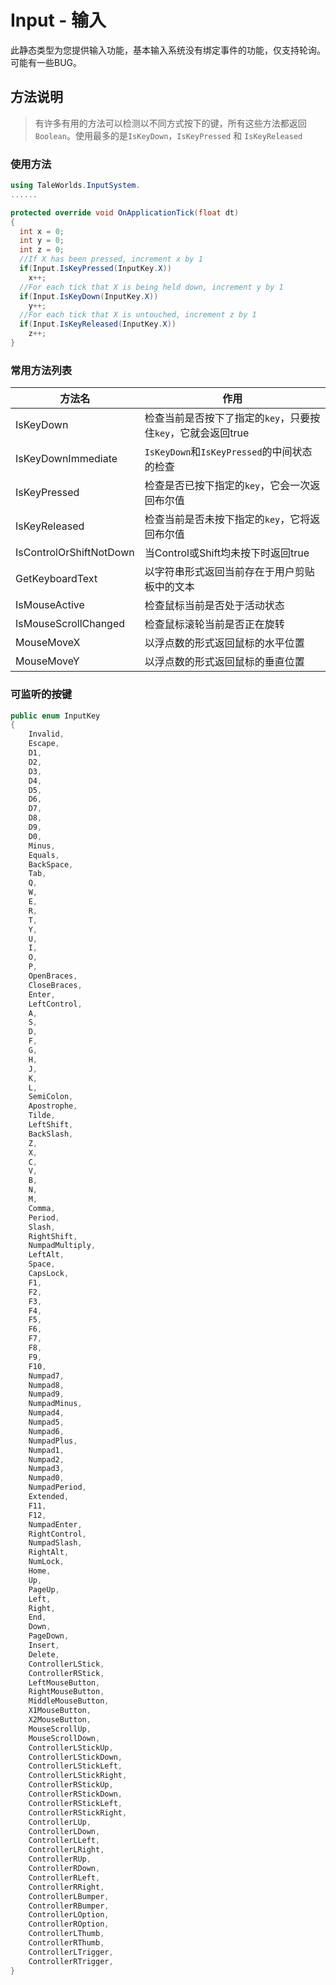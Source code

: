 # Input - 输入

此静态类型为您提供输入功能，基本输入系统没有绑定事件的功能，仅支持轮询。可能有一些BUG。

## 方法说明

> 有许多有用的方法可以检测以不同方式按下的键，所有这些方法都返回`Boolean`。使用最多的是`IsKeyDown`，`IsKeyPressed` 和 `IsKeyReleased`

### 使用方法

```c#
using TaleWorlds.InputSystem.
......

protected override void OnApplicationTick(float dt)
{
  int x = 0;
  int y = 0;
  int z = 0;
  //If X has been pressed, increment x by 1
  if(Input.IsKeyPressed(InputKey.X))
    x++;
  //For each tick that X is being held down, increment y by 1
  if(Input.IsKeyDown(InputKey.X))
    y++;
  //For each tick that X is untouched, increment z by 1
  if(Input.IsKeyReleased(InputKey.X))
    z++;
}  
```

### 常用方法列表

|方法名|作用|
|--|--|
|IsKeyDown|检查当前是否按下了指定的`key`，只要按住`key`，它就会返回true|
|IsKeyDownImmediate|`IsKeyDown`和`IsKeyPressed`的中间状态的检查|
|IsKeyPressed|检查是否已按下指定的`key`，它会一次返回布尔值|
|IsKeyReleased|检查当前是否未按下指定的`key`，它将返回布尔值|
|IsControlOrShiftNotDown|当Control或Shift均未按下时返回true|
|GetKeyboardText|以字符串形式返回当前存在于用户剪贴板中的文本|
|IsMouseActive|检查鼠标当前是否处于活动状态|
|IsMouseScrollChanged|检查鼠标滚轮当前是否正在旋转|
|MouseMoveX|以浮点数的形式返回鼠标的水平位置|
|MouseMoveY|以浮点数的形式返回鼠标的垂直位置|

### 可监听的按键

```c#
public enum InputKey
{
    Invalid,
    Escape,
    D1,
    D2,
    D3,
    D4,
    D5,
    D6,
    D7,
    D8,
    D9,
    D0,
    Minus,
    Equals,
    BackSpace,
    Tab,
    Q,
    W,
    E,
    R,
    T,
    Y,
    U,
    I,
    O,
    P,
    OpenBraces,
    CloseBraces,
    Enter,
    LeftControl,
    A,
    S,
    D,
    F,
    G,
    H,
    J,
    K,
    L,
    SemiColon,
    Apostrophe,
    Tilde,
    LeftShift,
    BackSlash,
    Z,
    X,
    C,
    V,
    B,
    N,
    M,
    Comma,
    Period,
    Slash,
    RightShift,
    NumpadMultiply,
    LeftAlt,
    Space,
    CapsLock,
    F1,
    F2,
    F3,
    F4,
    F5,
    F6,
    F7,
    F8,
    F9,
    F10,
    Numpad7,
    Numpad8,
    Numpad9,
    NumpadMinus,
    Numpad4,
    Numpad5,
    Numpad6,
    NumpadPlus,
    Numpad1,
    Numpad2,
    Numpad3,
    Numpad0,
    NumpadPeriod,
    Extended,
    F11,
    F12,
    NumpadEnter,
    RightControl,
    NumpadSlash,
    RightAlt,
    NumLock,
    Home,
    Up,
    PageUp,
    Left,
    Right,
    End,
    Down,
    PageDown,
    Insert,
    Delete,
    ControllerLStick,
    ControllerRStick,
    LeftMouseButton,
    RightMouseButton,
    MiddleMouseButton,
    X1MouseButton,
    X2MouseButton,
    MouseScrollUp,
    MouseScrollDown,
    ControllerLStickUp,
    ControllerLStickDown,
    ControllerLStickLeft,
    ControllerLStickRight,
    ControllerRStickUp,
    ControllerRStickDown,
    ControllerRStickLeft,
    ControllerRStickRight,
    ControllerLUp,
    ControllerLDown,
    ControllerLLeft,
    ControllerLRight,
    ControllerRUp,
    ControllerRDown,
    ControllerRLeft,
    ControllerRRight,
    ControllerLBumper,
    ControllerRBumper,
    ControllerLOption,
    ControllerROption,
    ControllerLThumb,
    ControllerRThumb,
    ControllerLTrigger,
    ControllerRTrigger,
}
```